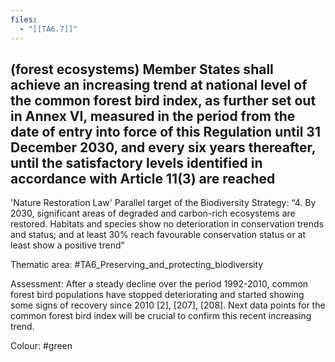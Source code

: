 ```yaml
---
files:
  - "[[TA6.7]]"
---
```

## (forest ecosystems) Member States shall achieve an increasing trend at national level of the common forest bird index, as further set out in Annex VI, measured in the period from the date of entry into force of this Regulation until 31 December 2030, and every six years thereafter, until the satisfactory levels identified in accordance with Article 11(3) are reached
'Nature Restoration Law'
Parallel target of the Biodiversity Strategy: “4. By 2030, significant areas of degraded and carbon-rich ecosystems are restored. Habitats and species show no deterioration in conservation trends and status; and at least 30% reach favourable conservation status or at least show a positive trend”

Thematic area: #TA6_Preserving_and_protecting_biodiversity

Assessment: After a steady decline over the period 1992-2010, common forest bird populations have stopped deteriorating and started showing some signs of recovery since 2010 [2], [207], [208]. Next data points for the common forest bird index will be crucial to confirm this recent increasing trend.

Colour: #green